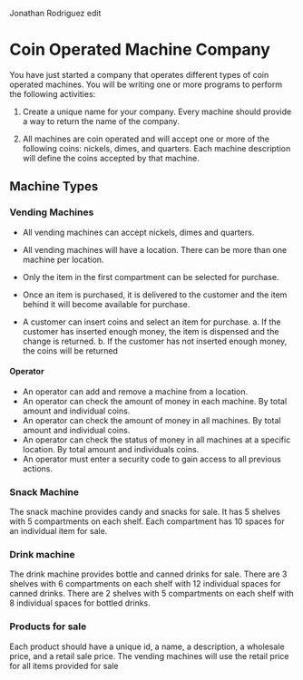 Jonathan Rodriguez
edit
# Coin Operated Machine Company
You have just started a company that operates different types of coin operated machines. You will be writing one or more programs to perform the following activities:

1. Create a unique name for your company. Every machine should provide a way to return the name of the company.

2. All machines are coin operated and will accept one or more of the following coins: nickels, dimes, and quarters.  Each machine description will define the coins accepted by that machine.

## Machine Types

### Vending Machines
 - All vending machines can accept nickels, dimes and quarters.
 - All vending machines will have a location.  There can be more than one machine per location.
 
 - Only the item in the first compartment can be selected for purchase.  
 - Once an item is purchased, it is delivered to the customer and the item behind it will become available for purchase.
 - A customer can insert coins and select an item for purchase.
    a. If the customer has inserted enough money, the item is dispensed and the change is returned.
    b. If the customer has not inserted enough money, the coins will be returned
    
#### Operator
 - An operator can add and remove a machine from a location.
 - An operator can check the amount of money in each machine. By total amount and individual coins.
 - An operator can check the amount of money in all machines. By total amount and individual coins.
 - An operator can check the status of money in all machines at a specific location. By total amount and individuals coins.
 - An operator must enter a security code to gain access to all previous actions.

###  Snack Machine
   The snack machine provides candy and snacks for sale.  It has 5 shelves with 5 compartments on each shelf. Each compartment has 10 spaces for an individual item for sale. 
   
###  Drink machine
   The drink machine provides bottle and canned drinks for sale.  There are 3 shelves with 6 compartments on each shelf with 12 individual spaces for canned drinks.  There are 2 shelves with 5 compartments on each shelf with 8 individual spaces for bottled drinks.
    
###  Products for sale
   Each product should have a unique id, a name, a description, a wholesale price, and a retail sale price.  The vending machines will use the retail price for all items provided for sale
   

